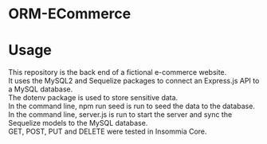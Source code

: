 # ORM-ECommerce







# Usage

This repository is the back end of a fictional e-commerce website.
<br>
It uses the MySQL2 and Sequelize packages to connect an Express.js API to a MySQL database. 
<br>
The dotenv package is used to store sensitive data.
<br>
In the command line, npm run seed is run to seed the data to the database.
<br>
In the command line, server.js is run to start the server and sync the Sequelize models to the MySQL database.
<br>
GET, POST, PUT and DELETE were tested in Insommia Core.



